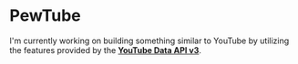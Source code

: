 # PewTube

I'm currently working on building something similar to YouTube by utilizing the features provided by the **[YouTube Data API v3](https://developers.google.com/youtube/v3 "YouTube api")**.
